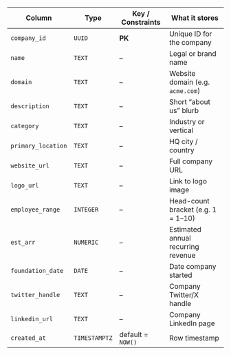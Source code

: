 | Column             | Type          | Key / Constraints | What it stores                     |
| ------------------ | ------------- | ----------------- | ---------------------------------- |
| `company_id`       | `UUID`        | **PK**            | Unique ID for the company          |
| `name`             | `TEXT`        | –                 | Legal or brand name                |
| `domain`           | `TEXT`        | –                 | Website domain (e.g. `acme.com`)   |
| `description`      | `TEXT`        | –                 | Short “about us” blurb             |
| `category`         | `TEXT`        | –                 | Industry or vertical               |
| `primary_location` | `TEXT`        | –                 | HQ city / country                  |
| `website_url`      | `TEXT`        | –                 | Full company URL                   |
| `logo_url`         | `TEXT`        | –                 | Link to logo image                 |
| `employee_range`   | `INTEGER`     | –                 | Head-count bracket (e.g. 1 = 1–10) |
| `est_arr`          | `NUMERIC`     | –                 | Estimated annual recurring revenue |
| `foundation_date`  | `DATE`        | –                 | Date company started               |
| `twitter_handle`   | `TEXT`        | –                 | Company Twitter/X handle           |
| `linkedin_url`     | `TEXT`        | –                 | Company LinkedIn page              |
| `created_at`       | `TIMESTAMPTZ` | default = `NOW()` | Row timestamp                      |

